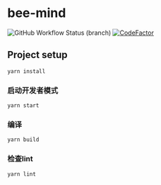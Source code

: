 # bee-mind


![GitHub Workflow Status (branch)](https://img.shields.io/github/workflow/status/Amoyens1s/bee-mind/CI/main?label=CI%2F%E6%8C%81%E7%BB%AD%E9%9B%86%E6%88%90&logo=github&style=for-the-badge)
[![CodeFactor](https://www.codefactor.io/repository/github/amoyens1s/bee-mind/badge?style=for-the-badge)](https://www.codefactor.io/repository/github/amoyens1s/bee-mind)

## Project setup
```
yarn install
```

### 启动开发者模式
```
yarn start
```

### 编译
```
yarn build
```

### 检查lint
```
yarn lint
```

